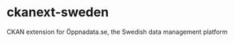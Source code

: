 ckanext-sweden
==============

CKAN extension for Öppnadata.se, the Swedish data management platform
